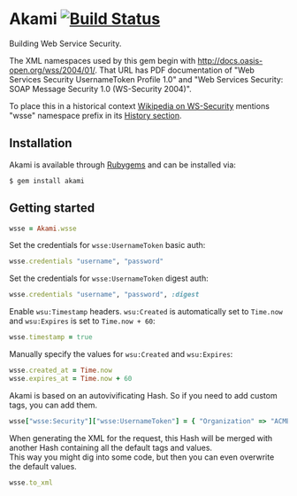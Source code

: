 Akami [![Build Status](http://travis-ci.org/savonrb/akami.svg)](http://travis-ci.org/savonrb/akami)
=====

Building Web Service Security.

The XML namespaces used by this gem begin with http://docs.oasis-open.org/wss/2004/01/. That URL has PDF documentation of "Web Services Security UsernameToken Profile 1.0" and "Web Services Security: SOAP Message Security 1.0 (WS-Security 2004)".

To place this in a historical context [Wikipedia on WS-Security](https://en.wikipedia.org/wiki/WS-Security) mentions "wsse" namespace prefix in its [History section](https://en.wikipedia.org/wiki/WS-Security#History).


Installation
------------

Akami is available through [Rubygems](http://rubygems.org/gems/akami) and can be installed via:

```
$ gem install akami
```


Getting started
---------------

``` ruby
wsse = Akami.wsse
```

Set the credentials for `wsse:UsernameToken` basic auth:

``` ruby
wsse.credentials "username", "password"
```

Set the credentials for `wsse:UsernameToken` digest auth:

``` ruby
wsse.credentials "username", "password", :digest
```

Enable `wsu:Timestamp` headers. `wsu:Created` is automatically set to `Time.now`
and `wsu:Expires` is set to `Time.now + 60`:

``` ruby
wsse.timestamp = true
```

Manually specify the values for `wsu:Created` and `wsu:Expires`:

``` ruby
wsse.created_at = Time.now
wsse.expires_at = Time.now + 60
```

Akami is based on an autovivificating Hash. So if you need to add custom tags, you can add them.

``` ruby
wsse["wsse:Security"]["wsse:UsernameToken"] = { "Organization" => "ACME" }
```

When generating the XML for the request, this Hash will be merged with another Hash containing
all the default tags and values.  
This way you might dig into some code, but then you can even overwrite the default values.

``` ruby
wsse.to_xml
```
